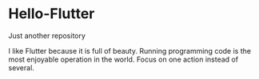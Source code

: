 # Hello-Flutter
Just another repository

I like Flutter because it is full of beauty.
Running programming code is the most enjoyable operation in the world.
Focus on one action instead of several.
